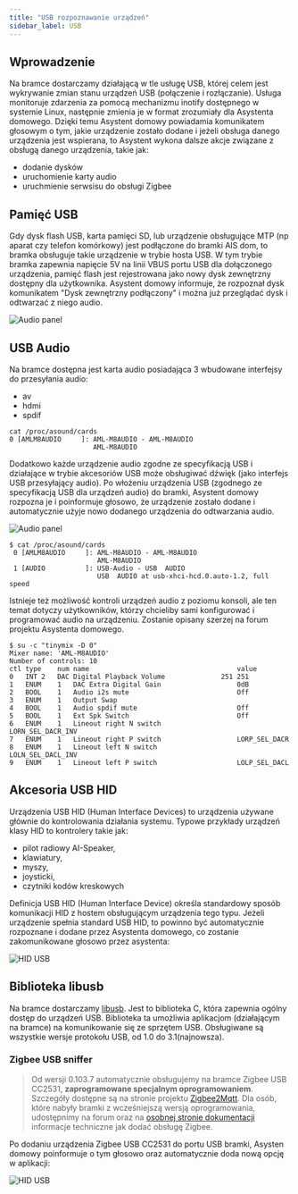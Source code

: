 ```yaml
---
title: "USB rozpoznawanie urządzeń"
sidebar_label: USB
---
```


## Wprowadzenie

Na bramce dostarczamy działającą w tle usługę USB, której celem jest wykrywanie zmian stanu urządzeń USB (połączenie i rozłączanie). Usługa monitoruje zdarzenia za pomocą mechanizmu inotify dostępnego w systemie Linux, następnie zmienia je w format zrozumiały dla Asystenta domowego. Dzięki temu Asystent domowy powiadamia komunikatem głosowym o tym, jakie urządzenie zostało dodane i jeżeli obsługa danego urządzenia jest wspierana, to Asystent wykona dalsze akcje związane z obsługą danego urządzenia, takie jak:
- dodanie dysków
- uruchomienie karty audio
- uruchmienie serwsisu do obsługi Zigbee


## Pamięć USB

Gdy dysk flash USB, karta pamięci SD, lub urządzenie obsługujące MTP (np aparat czy telefon komórkowy) jest podłączone do bramki AIS dom, to bramka obsługuje takie urządzenie w trybie hosta USB.
W tym trybie bramka zapewnia napięcie 5V na linii VBUS portu USB dla dołączonego urządzenia, pamięć flash jest rejestrowana jako nowy dysk zewnętrzny dostępny dla użytkownika.
Asystent domowy informuje, że rozpoznał dysk komunikatem "Dysk zewnętrzny podłączony" i można już przeglądać dysk i odtwarzać z niego audio.

![Audio panel](/img/en/bramka/usb_integration_drive.png)


## USB Audio

Na bramce dostępna jest karta audio posiadająca 3 wbudowane interfejsy do przesyłania audio:
- av
- hdmi
- spdif

```
cat /proc/asound/cards
0 [AMLM8AUDIO     ]: AML-M8AUDIO - AML-M8AUDIO
                     AML-M8AUDIO
```

Dodatkowo każde urządzenie audio zgodne ze specyfikacją USB i działające w trybie akcesoriów USB może obsługiwać dźwięk (jako interfejs USB przesyłający audio).
Po włożeniu urządzenia USB (zgodnego ze specyfikacją USB dla urządzeń audio) do bramki, Asystent domowy rozpozna je i poinformuje głosowo, że urządzenie zostało dodane i automatycznie użyje nowo dodanego urządzenia do odtwarzania audio.

![Audio panel](/img/en/bramka/usb_integration_audio.png)

```
$ cat /proc/asound/cards
 0 [AMLM8AUDIO     ]: AML-M8AUDIO - AML-M8AUDIO
                      AML-M8AUDIO
 1 [AUDIO          ]: USB-Audio - USB  AUDIO
                      USB  AUDIO at usb-xhci-hcd.0.auto-1.2, full speed
```

Istnieje też możliwość kontroli urządzeń audio z poziomu konsoli, ale ten temat dotyczy użytkowników, którzy chcieliby sami konfigurować i programować audio na urządzeniu. Zostanie opisany szerzej na forum projektu Asystenta domowego.

```
$ su -c "tinymix -D 0"
Mixer name: 'AML-M8AUDIO'
Number of controls: 10
ctl	type	num	name                                     value
0	INT	2	DAC Digital Playback Volume              251 251
1	ENUM	1	DAC Extra Digital Gain                   0dB
2	BOOL	1	Audio i2s mute                           Off
3	ENUM	1	Output Swap                             
4	BOOL	1	Audio spdif mute                         Off
5	BOOL	1	Ext Spk Switch                           Off
6	ENUM	1	Lineout right N switch                   LORN_SEL_DACR_INV
7	ENUM	1	Lineout right P switch                   LORP_SEL_DACR
8	ENUM	1	Lineout left N switch                    LOLN_SEL_DACL_INV
9	ENUM	1	Lineout left P switch                    LOLP_SEL_DACL
```

## Akcesoria USB HID

Urządzenia USB HID (Human Interface Devices) to urządzenia używane głównie do kontrolowania działania systemu. Typowe przykłady urządzeń klasy HID to kontrolery takie jak:
- pilot radiowy AI-Speaker,
- klawiatury,
- myszy,
- joysticki,
- czytniki kodów kreskowych

Definicja USB HID (Human Interface Device) określa standardowy sposób komunikacji HID z hostem obsługującym urządzenia tego typu.
Jeżeli urządzenie spełnia standard USB HID, to powinno być automatycznie rozpoznane i dodane przez Asystenta domowego, co zostanie zakomunikowane głosowo przez asystenta:

![HID USB](/img/en/bramka/usb_integration_hid.png)


## Biblioteka libusb

Na bramce dostarczamy [libusb](https://libusb.info/). Jest to biblioteka C, która zapewnia ogólny dostęp do urządzeń USB.
Biblioteka ta umożliwia aplikacjom (działającym na bramce) na komunikowanie się ze sprzętem USB. Obsługiwane są wszystkie wersje protokołu USB, od 1.0 do 3.1(najnowsza).

### Zigbee USB sniffer


> Od wersji 0.103.7 automatycznie obsługujemy na bramce Zigbee USB CC2531, **zaprogramowane specjalnym oprogramowaniem**. Szczegóły dostępne są na stronie projektu [Zigbee2Mqtt](https://www.zigbee2mqtt.io/).
> Dla osób, które nabyły bramki z wcześniejszą wersją oprogramowania, udostępnimy na forum oraz na [osobnej stronie dokumentacji](/docs/en/next/ais_app_integration_zigbee.html) informacje techniczne jak dodać obsługę Zigbee.


Po dodaniu urządzenia Zigbee USB CC2531 do portu USB bramki, Asysten domowy poinformuje o tym głosowo oraz automatycznie doda nową opcję w aplikacji:

![HID USB](/img/en/bramka/usb_integration_zigbee.png)

